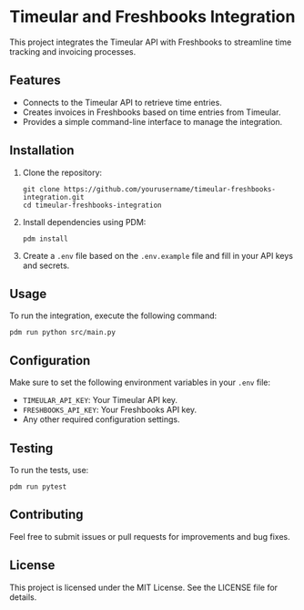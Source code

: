 # Timeular and Freshbooks Integration

This project integrates the Timeular API with Freshbooks to streamline time tracking and invoicing processes.

## Features

- Connects to the Timeular API to retrieve time entries.
- Creates invoices in Freshbooks based on time entries from Timeular.
- Provides a simple command-line interface to manage the integration.

## Installation

1. Clone the repository:
   ```
   git clone https://github.com/yourusername/timeular-freshbooks-integration.git
   cd timeular-freshbooks-integration
   ```

2. Install dependencies using PDM:
   ```
   pdm install
   ```

3. Create a `.env` file based on the `.env.example` file and fill in your API keys and secrets.

## Usage

To run the integration, execute the following command:
```
pdm run python src/main.py
```

## Configuration

Make sure to set the following environment variables in your `.env` file:

- `TIMEULAR_API_KEY`: Your Timeular API key.
- `FRESHBOOKS_API_KEY`: Your Freshbooks API key.
- Any other required configuration settings.

## Testing

To run the tests, use:
```
pdm run pytest
```

## Contributing

Feel free to submit issues or pull requests for improvements and bug fixes.

## License

This project is licensed under the MIT License. See the LICENSE file for details.